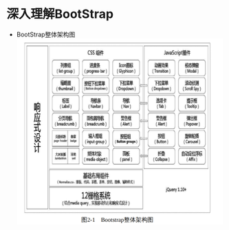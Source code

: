 # 深入理解BootStrap
+ BootStrap整体架构图
![BootStrapStructure.png](pictures/bootstrap/bootStrapStructure.png)
